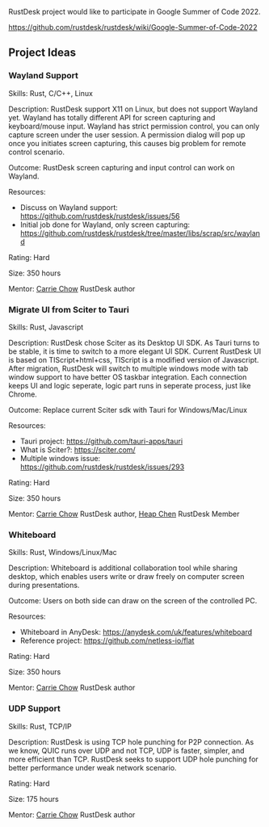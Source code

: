 RustDesk project would like to participate in Google Summer of Code 2022.

https://github.com/rustdesk/rustdesk/wiki/Google-Summer-of-Code-2022

## Project Ideas

### Wayland Support

Skills: Rust, C/C++, Linux

Description:
RustDesk support X11 on Linux, but does not support Wayland yet. Wayland has totally different API for screen capturing and keyboard/mouse input. Wayland has strict permission control, you can only capture screen under the user session. A permission dialog will pop up once you initiates screen capturing, this causes big problem for remote control scenario.

Outcome: RustDesk screen capturing and input control can work on Wayland.

Resources:
 - Discuss on Wayland support: https://github.com/rustdesk/rustdesk/issues/56
 - Initial job done for Wayland, only screen capturing: https://github.com/rustdesk/rustdesk/tree/master/libs/scrap/src/wayland

Rating: Hard

Size: 350 hours

Mentor: [Carrie Chow](https://github.com/rustdesk) RustDesk author

### Migrate UI from Sciter to Tauri

Skills: Rust, Javascript

Description:
RustDesk chose Sciter as its Desktop UI SDK. As Tauri turns to be stable, it is time to switch to a more elegant UI SDK. Current RustDesk UI is based on TIScript+html+css, TIScript is a modified version of Javascript. After migration, RustDesk will switch to multiple windows mode with tab window support to have better OS taskbar integration. Each connection keeps UI and logic seperate, logic part runs in seperate process, just like Chrome.

Outcome: Replace current Sciter sdk with Tauri for Windows/Mac/Linux

Resources:
 - Tauri project: https://github.com/tauri-apps/tauri
 - What is Sciter?: https://sciter.com/
 - Multiple windows issue: https://github.com/rustdesk/rustdesk/issues/293

Rating: Hard

Size: 350 hours

Mentor: [Carrie Chow](https://github.com/rustdesk) RustDesk author, [Heap Chen](https://github.com/Heap-Hop) RustDesk Member

### Whiteboard

Skills: Rust, Windows/Linux/Mac

Description: Whiteboard is additional collaboration tool while sharing desktop, which enables users write or draw freely on computer screen during presentations.

Outcome: Users on both side can draw on the screen of the controlled PC.

Resources:
 - Whiteboard in AnyDesk: https://anydesk.com/uk/features/whiteboard
 - Reference project: https://github.com/netless-io/flat

Rating: Hard

Size: 350 hours

Mentor: [Carrie Chow](https://github.com/rustdesk) RustDesk author

### UDP Support

Skills: Rust, TCP/IP

Description: RustDesk is using TCP hole punching for P2P connection. As we know, QUIC runs over UDP and not TCP, UDP is faster, simpler, and more efficient than TCP. RustDesk seeks to support UDP hole punching for better performance under weak network scenario.

Rating: Hard

Size: 175 hours

Mentor: [Carrie Chow](https://github.com/rustdesk) RustDesk author
